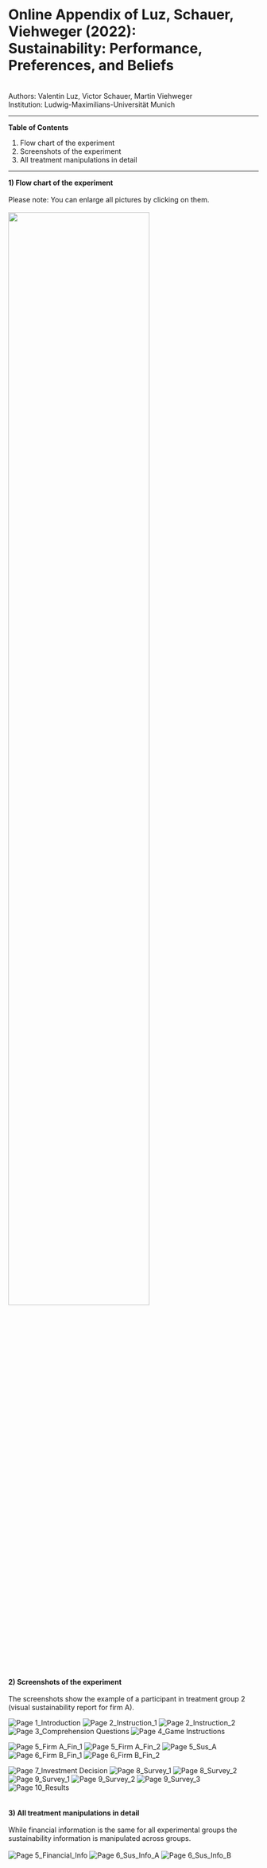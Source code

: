 # Online Appendix of Luz, Schauer, Viehweger (2022): <br> Sustainability: Performance, Preferences, and Beliefs
<br>
Authors: Valentin Luz, Victor Schauer, Martin Viehweger <br>
Institution: Ludwig-Maximilians-Universität Munich <br>

------------------------------

<b> Table of Contents </b>

1) Flow chart of the experiment
2) Screenshots of the experiment
3) All treatment manipulations in detail

------------------------------

<b> 1) Flow chart of the experiment </b>
<br>
<br>
Please note: You can enlarge all pictures by clicking on them.<br> <br>
<img src="https://user-images.githubusercontent.com/78644953/170077967-96ab766f-f189-40c7-aab6-33d10f1e674d.png" width=75% height=75%>
<br>
<br>
<b> 2) Screenshots of the experiment </b>
<br>
<br>
The screenshots show the example of a participant in treatment group 2 (visual sustainability report for firm A).<br>

![Page 1_Introduction](https://user-images.githubusercontent.com/78644953/170060919-86947f43-3b30-4414-9fd1-a2e457c0d729.png)
![Page 2_Instruction_1](https://user-images.githubusercontent.com/78644953/170060858-84e10f49-7f72-49a7-b871-68f09f80ba46.png)
![Page 2_Instruction_2](https://user-images.githubusercontent.com/78644953/170060862-833d96ba-1d2c-4f81-8ddc-e745b00a56b4.png)
![Page 3_Comprehension Questions](https://user-images.githubusercontent.com/78644953/170065281-56b5dfd1-7304-4226-b2b0-7053797742c5.png)
![Page 4_Game Instructions](https://user-images.githubusercontent.com/78644953/170065287-b9abd5da-09fc-450e-97e5-5c2af0db4ad5.png)

![Page 5_Firm A_Fin_1](https://user-images.githubusercontent.com/78644953/170068495-3a143920-773c-4546-9ba1-e4d4073d7579.png)
![Page 5_Firm A_Fin_2](https://user-images.githubusercontent.com/78644953/170068498-4957ee0a-480b-4453-907c-59d94f43a447.png)
![Page 5_Sus_A](https://user-images.githubusercontent.com/78644953/170068487-2c981e89-e97d-4d09-b43e-03dc949b51b3.png)
![Page 6_Firm B_Fin_1](https://user-images.githubusercontent.com/78644953/170068492-491d6e94-1146-4ae4-9911-aca3ce86f3f3.png)
![Page 6_Firm B_Fin_2](https://user-images.githubusercontent.com/78644953/170068494-de7db7a7-0936-4e38-ab86-93ea3317a384.png)

![Page 7_Investment Decision](https://user-images.githubusercontent.com/78644953/170065948-81956322-6405-40e4-91b4-d032a217f43e.png)
![Page 8_Survey_1](https://user-images.githubusercontent.com/78644953/170060905-8879a979-b8db-4945-8997-2ba8cb874b56.png)
![Page 8_Survey_2](https://user-images.githubusercontent.com/78644953/170060908-ee88908d-3c7f-4bd6-a66e-bb8d076a7ca1.png)
![Page 9_Survey_1](https://user-images.githubusercontent.com/78644953/170060910-5ff44909-e572-41b7-a0e2-7a48f3cfb305.png)
![Page 9_Survey_2](https://user-images.githubusercontent.com/78644953/170066340-b79bee81-6d03-4700-b603-8a5b8e6741ef.png)
![Page 9_Survey_3](https://user-images.githubusercontent.com/78644953/170066535-a6eaa303-4d9b-4cc7-9708-c99534388f80.png)
![Page 10_Results](https://user-images.githubusercontent.com/78644953/170069591-f4ded792-54d4-4dc7-b6f5-a4124852fbe6.png)
<br>
<br>
<br>
<b> 3) All treatment manipulations in detail </b>
<br>
<br>
While financial information is the same for all experimental groups the sustainability information is manipulated across groups.
<br>
<br>
![Page 5_Financial_Info](https://user-images.githubusercontent.com/78644953/170060872-3314432c-b8f7-4099-9660-5ff62e17478c.png)
![Page 6_Sus_Info_A](https://user-images.githubusercontent.com/78644953/170060882-0876a837-c1a0-45f6-84fd-dc673b383de7.jpg)
![Page 6_Sus_Info_B](https://user-images.githubusercontent.com/78644953/170060895-e4163919-afa6-4f8c-b14d-c06704ac38f2.jpg)
